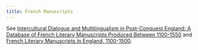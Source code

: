 ```yaml
---
title: French Manuscripts
---
```


See [Intercultural Dialogue and Multilingualism in Post-Conquest England: A Database of French Literary Manuscripts Produced Between 1100-1550](https://leidenuniversitylibrary.github.io/manuscript-stats/) and [French Literary Manuscripts in England, 1100-1500](https://doi.org/10.17026/dans-zxr-juar).